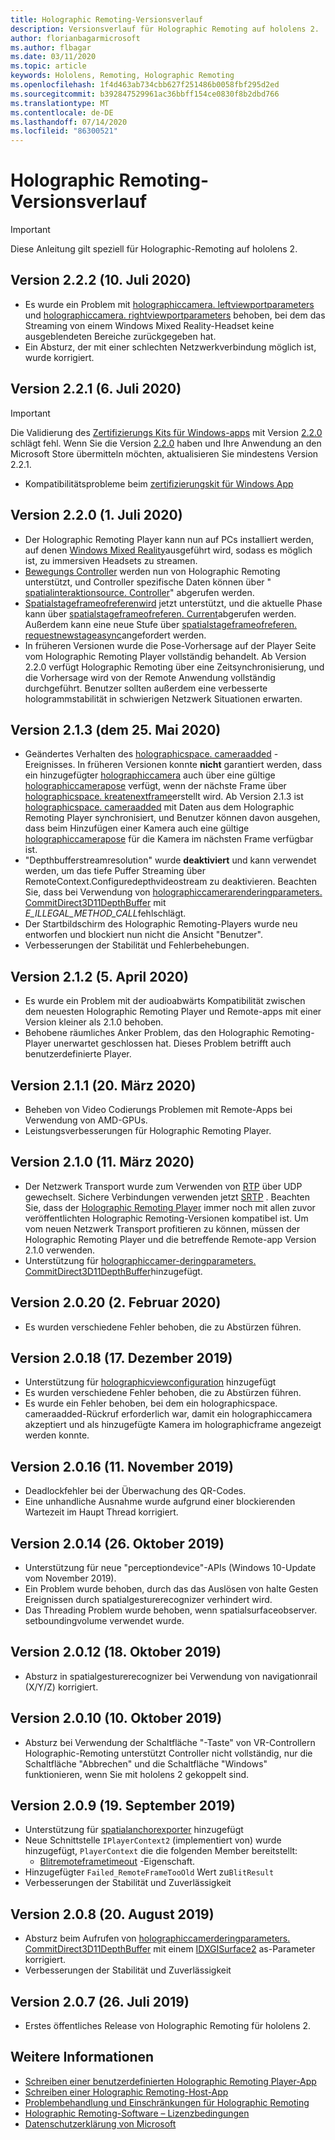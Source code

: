 ```yaml
---
title: Holographic Remoting-Versionsverlauf
description: Versionsverlauf für Holographic Remoting auf hololens 2.
author: florianbagarmicrosoft
ms.author: flbagar
ms.date: 03/11/2020
ms.topic: article
keywords: Hololens, Remoting, Holographic Remoting
ms.openlocfilehash: 1f4d463ab734cbb627f251486b0058fbf295d2ed
ms.sourcegitcommit: b392847529961ac36bbff154ce0830f8b2dbd766
ms.translationtype: MT
ms.contentlocale: de-DE
ms.lasthandoff: 07/14/2020
ms.locfileid: "86300521"
---
```

# <a name="holographic-remoting-version-history"></a>Holographic Remoting-Versionsverlauf

> [!IMPORTANT]
> Diese Anleitung gilt speziell für Holographic-Remoting auf hololens 2.

## <a name="version-222-july-10-2020"></a>Version 2.2.2 (10. Juli 2020)<a name="v2.2.2"></a>
* Es wurde ein Problem mit [holographiccamera. leftviewportparameters](https://docs.microsoft.com/uwp/api/windows.graphics.holographic.holographiccamera.leftviewportparameters?view=winrt-19041#Windows_Graphics_Holographic_HolographicCamera_LeftViewportParameters) und [holographiccamera. rightviewportparameters](https://docs.microsoft.com/uwp/api/windows.graphics.holographic.holographiccamera.rightviewportparameters?view=winrt-19041#Windows_Graphics_Holographic_HolographicCamera_RightViewportParameters) behoben, bei dem das Streaming von einem Windows Mixed Reality-Headset keine ausgeblendeten Bereiche zurückgegeben hat.
* Ein Absturz, der mit einer schlechten Netzwerkverbindung möglich ist, wurde korrigiert.

## <a name="version-221-july-6-2020"></a>Version 2.2.1 (6. Juli 2020)<a name="v2.2.1"></a>
> [!IMPORTANT]
> Die Validierung des [Zertifizierungs Kits für Windows-apps](https://developer.microsoft.com/windows/downloads/app-certification-kit/) mit Version [2.2.0](holographic-remoting-version-history.md#v2.2.0) schlägt fehl. Wenn Sie die Version [2.2.0](holographic-remoting-version-history.md#v2.2.0) haben und Ihre Anwendung an den Microsoft Store übermitteln möchten, aktualisieren Sie mindestens Version 2.2.1.
* Kompatibilitätsprobleme beim [zertifizierungskit für Windows App](https://developer.microsoft.com/windows/downloads/app-certification-kit/)

## <a name="version-220-july-1-2020"></a>Version 2.2.0 (1. Juli 2020)<a name="v2.2.0"></a>
* Der Holographic Remoting Player kann nun auf PCs installiert werden, auf denen [Windows Mixed Reality](navigating-the-windows-mixed-reality-home.md)ausgeführt wird, sodass es möglich ist, zu immersiven Headsets zu streamen.
* [Bewegungs Controller](motion-controllers.md) werden nun von Holographic Remoting unterstützt, und Controller spezifische Daten können über " [spatialinteraktionsource. Controller](https://docs.microsoft.com/uwp/api/windows.ui.input.spatial.spatialinteractionsource.controller#Windows_UI_Input_Spatial_SpatialInteractionSource_Controller)" abgerufen werden.
* [Spatialstageframeofreferenwird](https://docs.microsoft.com/uwp/api/windows.perception.spatial.spatialstageframeofreference) jetzt unterstützt, und die aktuelle Phase kann über [spatialstageframeofreferen. Current](https://docs.microsoft.com/uwp/api/windows.perception.spatial.spatialstageframeofreference.current)abgerufen werden. Außerdem kann eine neue Stufe über [spatialstageframeofreferen. requestnewstageasync](https://docs.microsoft.com/uwp/api/windows.perception.spatial.spatialstageframeofreference.requestnewstageasync)angefordert werden.
* In früheren Versionen wurde die Pose-Vorhersage auf der Player Seite vom Holographic Remoting Player vollständig behandelt. Ab Version 2.2.0 verfügt Holographic Remoting über eine Zeitsynchronisierung, und die Vorhersage wird von der Remote Anwendung vollständig durchgeführt. Benutzer sollten außerdem eine verbesserte hologrammstabilität in schwierigen Netzwerk Situationen erwarten.

## <a name="version-213-may-25-2020"></a>Version 2.1.3 (dem 25. Mai 2020)<a name="v2.1.3"></a>
* Geändertes Verhalten des [holographicspace. cameraadded](https://docs.microsoft.com/uwp/api/windows.graphics.holographic.holographicspace.cameraadded?view=winrt-18362) -Ereignisses. In früheren Versionen konnte **nicht** garantiert werden, dass ein hinzugefügter [holographiccamera](https://docs.microsoft.com/uwp/api/windows.graphics.holographic.holographiccamera?view=winrt-18362) auch über eine gültige [holographiccamerapose](https://docs.microsoft.com/uwp/api/windows.graphics.holographic.holographiccamerapose?view=winrt-18362) verfügt, wenn der nächste Frame über [holographicspace. kreatenextframe](https://docs.microsoft.com/uwp/api/windows.graphics.holographic.holographicspace.createnextframe?view=winrt-18362#Windows_Graphics_Holographic_HolographicSpace_CreateNextFrame)erstellt wird. Ab Version 2.1.3 ist [holographicspace. cameraadded](https://docs.microsoft.com/uwp/api/windows.graphics.holographic.holographicspace.cameraadded?view=winrt-18362) mit Daten aus dem Holographic Remoting Player synchronisiert, und Benutzer können davon ausgehen, dass beim Hinzufügen einer Kamera auch eine gültige [holographiccamerapose](https://docs.microsoft.com/uwp/api/windows.graphics.holographic.holographiccamerapose?view=winrt-18362) für die Kamera im nächsten Frame verfügbar ist.
* "Depthbufferstreamresolution" wurde **deaktiviert** und kann verwendet werden, um das tiefe Puffer Streaming über RemoteContext.Configuredepthvideostream zu deaktivieren. Beachten Sie, dass bei Verwendung von [holographiccamerarenderingparameters. CommitDirect3D11DepthBuffer](https://docs.microsoft.com/uwp/api/windows.graphics.holographic.holographiccamerarenderingparameters.commitdirect3d11depthbuffer?view=winrt-18362#Windows_Graphics_Holographic_HolographicCameraRenderingParameters_CommitDirect3D11DepthBuffer_Windows_Graphics_DirectX_Direct3D11_IDirect3DSurface_) mit *E_ILLEGAL_METHOD_CALL*fehlschlägt.
* Der Startbildschirm des Holographic Remoting-Players wurde neu entworfen und blockiert nun nicht die Ansicht "Benutzer".
* Verbesserungen der Stabilität und Fehlerbehebungen.

## <a name="version-212-april-5-2020"></a>Version 2.1.2 (5. April 2020)<a name="v2.1.2"></a>
* Es wurde ein Problem mit der audioabwärts Kompatibilität zwischen dem neuesten Holographic Remoting Player und Remote-apps mit einer Version kleiner als 2.1.0 behoben.
* Behobene räumliches Anker Problem, das den Holographic Remoting-Player unerwartet geschlossen hat. Dieses Problem betrifft auch benutzerdefinierte Player.

## <a name="version-211-march-20-2020"></a>Version 2.1.1 (20. März 2020)<a name="v2.1.1"></a>
* Beheben von Video Codierungs Problemen mit Remote-Apps bei Verwendung von AMD-GPUs.
* Leistungsverbesserungen für Holographic Remoting Player.

## <a name="version-210-march-11-2020"></a>Version 2.1.0 (11. März 2020)<a name="v2.1.0"></a>
* Der Netzwerk Transport wurde zum Verwenden von [RTP](https://en.wikipedia.org/wiki/Real-time_Transport_Protocol) über UDP gewechselt. Sichere Verbindungen verwenden jetzt [SRTP](https://en.wikipedia.org/wiki/Secure_Real-time_Transport_Protocol) . Beachten Sie, dass der [Holographic Remoting Player](holographic-remoting-player.md) immer noch mit allen zuvor veröffentlichten Holographic Remoting-Versionen kompatibel ist. Um vom neuen Netzwerk Transport profitieren zu können, müssen der Holographic Remoting Player und die betreffende Remote-app Version 2.1.0 verwenden.
* Unterstützung für [holographiccamer-deringparameters. CommitDirect3D11DepthBuffer](https://docs.microsoft.com/uwp/api/windows.graphics.holographic.holographiccamerarenderingparameters.commitdirect3d11depthbuffer#Windows_Graphics_Holographic_HolographicCameraRenderingParameters_CommitDirect3D11DepthBuffer_Windows_Graphics_DirectX_Direct3D11_IDirect3DSurface_)hinzugefügt. 

## <a name="version-2020-february-2-2020"></a>Version 2.0.20 (2. Februar 2020)<a name="v2.0.20"></a>
* Es wurden verschiedene Fehler behoben, die zu Abstürzen führen.

## <a name="version-2018-december-17-2019"></a>Version 2.0.18 (17. Dezember 2019)<a name="v2.0.18"></a>
* Unterstützung für [holographicviewconfiguration](https://docs.microsoft.com/uwp/api/windows.graphics.holographic.holographicviewconfiguration) hinzugefügt
* Es wurden verschiedene Fehler behoben, die zu Abstürzen führen.
* Es wurde ein Fehler behoben, bei dem ein holographicspace. cameraadded-Rückruf erforderlich war, damit ein holographiccamera akzeptiert und als hinzugefügte Kamera im holographicframe angezeigt werden konnte.

## <a name="version-2016-november-11-2019"></a>Version 2.0.16 (11. November 2019)<a name="2.0.16"></a>
* Deadlockfehler bei der Überwachung des QR-Codes.
* Eine unhandliche Ausnahme wurde aufgrund einer blockierenden Wartezeit im Haupt Thread korrigiert.

## <a name="version-2014-october-26-2019"></a>Version 2.0.14 (26. Oktober 2019)<a name="v2.0.14"></a>
* Unterstützung für neue "perceptiondevice"-APIs (Windows 10-Update vom November 2019).
* Ein Problem wurde behoben, durch das das Auslösen von halte Gesten Ereignissen durch spatialgesturerecognizer verhindert wird.
* Das Threading Problem wurde behoben, wenn spatialsurfaceobserver. setboundingvolume verwendet wurde.

## <a name="version-2012-october-18-2019"></a>Version 2.0.12 (18. Oktober 2019)<a name="v2.0.12"></a>
* Absturz in spatialgesturerecognizer bei Verwendung von navigationrail (X/Y/Z) korrigiert.

## <a name="version-2010-october-10-2019"></a>Version 2.0.10 (10. Oktober 2019)<a name="v2.0.10"></a>
* Absturz bei Verwendung der Schaltfläche "-Taste" von VR-Controllern Holographic-Remoting unterstützt Controller nicht vollständig, nur die Schaltfläche "Abbrechen" und die Schaltfläche "Windows" funktionieren, wenn Sie mit hololens 2 gekoppelt sind.

## <a name="version-209-september-19-2019"></a>Version 2.0.9 (19. September 2019)<a name="v2.0.9"></a>
* Unterstützung für [spatialanchorexporter](https://docs.microsoft.com/uwp/api/windows.perception.spatial.spatialanchorexporter) hinzugefügt
* Neue Schnittstelle ```IPlayerContext2``` (implementiert von) wurde hinzugefügt, ```PlayerContext``` die die folgenden Member bereitstellt:
  - [Blitremoteframetimeout](holographic-remoting-create-player.md#BlitRemoteFrameTimeout) -Eigenschaft.
* Hinzugefügter ```Failed_RemoteFrameTooOld``` Wert zu```BlitResult```
* Verbesserungen der Stabilität und Zuverlässigkeit

## <a name="version-208-august-20-2019"></a>Version 2.0.8 (20. August 2019)<a name="v2.0.8"></a>

* Absturz beim Aufrufen von [holographiccamerderingparameters. CommitDirect3D11DepthBuffer](https://docs.microsoft.com/uwp/api/windows.graphics.holographic.holographiccamerarenderingparameters.commitdirect3d11depthbuffer) mit einem [IDXGISurface2](https://docs.microsoft.com/windows/win32/api/dxgi1_2/nn-dxgi1_2-idxgisurface2) as-Parameter korrigiert.
* Verbesserungen der Stabilität und Zuverlässigkeit

## <a name="version-207-july-26-2019"></a>Version 2.0.7 (26. Juli 2019)<a name="v2.0.7"></a>

* Erstes öffentliches Release von Holographic Remoting für hololens 2.

## <a name="see-also"></a>Weitere Informationen
* [Schreiben einer benutzerdefinierten Holographic Remoting Player-App](holographic-remoting-create-player.md)
* [Schreiben einer Holographic Remoting-Host-App](holographic-remoting-create-host.md)
* [Problembehandlung und Einschränkungen für Holographic Remoting](holographic-remoting-troubleshooting.md)
* [Holographic Remoting-Software – Lizenzbedingungen](https://docs.microsoft.com/legal/mixed-reality/microsoft-holographic-remoting-software-license-terms)
* [Datenschutzerklärung von Microsoft](https://go.microsoft.com/fwlink/?LinkId=521839)
